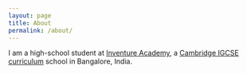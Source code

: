 ```yaml
---
layout: page
title: About
permalink: /about/
---
```


I am a high-school student at [Inventure Academy](https://www.inventureacademy.com), a [Cambridge IGCSE curriculum](https://www.cambridgeinternational.org/programmes-and-qualifications/cambridge-upper-secondary/cambridge-igcse/curriculum/) school in Bangalore, India.
